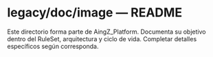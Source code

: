 # legacy/doc/image — README

Este directorio forma parte de AingZ_Platform. Documenta su objetivo dentro del RuleSet, arquitectura y ciclo de vida. Completar detalles específicos según corresponda.
